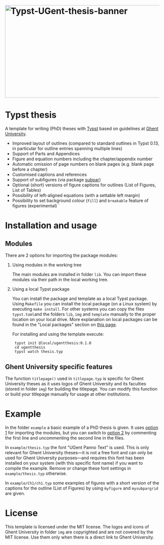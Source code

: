 <h1>
<img width="2146" height="302" alt="Typst-UGent-thesis-banner" src="https://github.com/user-attachments/assets/4d31ee26-9639-4566-9142-68ef41a2a19f" />
</h1>

# Typst thesis

A template for writing (PhD) theses with [Typst](https://typst.app/) based on guidelines at [Ghent University](https://www.ugent.be/en).

- Improved layout of outlines (compared to standard outlines in Typst 0.13, in particular for outline entries spanning multiple lines)
- Support of Parts and Appendices
- Figure and equation numbers including the chapter/appendix number
- Automatic omission of page numbers on blank pages (e.g. blank page before a chapter)
- Customised captions and references
- Support of subfigures (via package [subpar](https://typst.app/universe/package/subpar))
- Optional (short) versions of figure captions for outlines (List of Figures, List of Tables)
- Possibility of left-aligned equations (with a settable left margin)
- Possibility to set background colour (`fill`) and `breakable` feature of figures (experimental)
`

# Installation and usage

## Modules

There are 2 options for importing the package modules:

1. <a name="workingtree"></a> Using modules in the working tree 

    The main modules are installed in folder `lib`. You can import these modules via their path in the local working tree.

2. <a name="localpackage"></a> Using a local Typst package 

    You can install the package and template as a local Typst package. Using  `M̀akefile` you can install the local package (on a Linux system) by executing `make install`. For other systems you can copy the files `typst.toml`and the folders `lib`, `ìmg` and `template` manually to the proper location on your local drive. More explanation on local packages can be found in the "Local packages" section on [this page](https://github.com/typst/packages/#).

    For installing and using the template execute:
    
        typst init @local/ugentthesis:0.1.0  
        cd ugentthesis
        typst watch thesis.typ
 
## Ghent University specific features

The function `titlepage()` used in `titlepage.typ` is specific for Ghent University theses as it uses logos of Ghent University and its faculties (stored in folder `img`) for building the titlepage. You can modify this function or build your titlepage manually for usage at other institutions.

 
# Example

In the folder `example` a basic example of a PhD thesis is given. It uses [option 1](#workingtree) for importing the modules, but you can switch to [option 2](#localpackage) by commenting the first line and uncommenting the second line in the files.

In `example/thesis.typ` the font "UGent Panno Text" is used. This is only relevant for Ghent University theses—it is not a free font and can only be used for Ghent University purposes—and requires this font has been installed on your system (with this specific font name) if you want to compile the example. Remove or change these font settings in `example/thesis.typ` otherwise.

In `example/Ch1/ch1.typ` some examples of figures with a short version of the captions for the outline (List of Figures) by using `m̀yfigure` and `mysubpargrid` are given.

# License
This template is licensed under the MIT license.
The logos and icons of Ghent University in folder `ìmg` are copyrighted and are not covered by the MIT license. Use them only when there is a direct link to Ghent University. 
